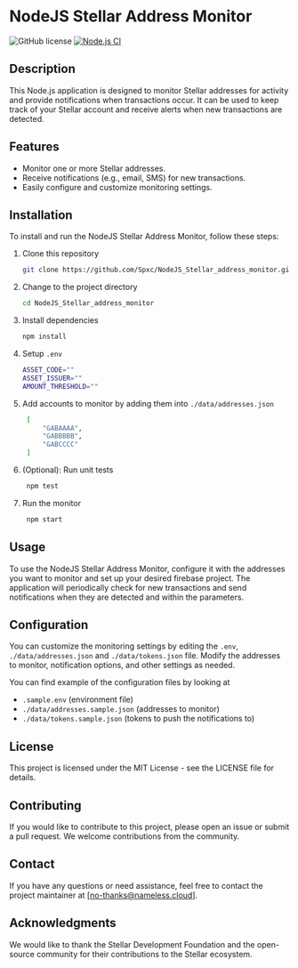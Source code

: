 # NodeJS Stellar Address Monitor

![GitHub license](https://img.shields.io/badge/license-MIT-blue.svg) [![Node.js CI](https://github.com/Spxc/NodeJS_Stellar_address_monitor/actions/workflows/node.js.yml/badge.svg?branch=main)](https://github.com/Spxc/NodeJS_Stellar_address_monitor/actions/workflows/node.js.yml)

## Description

This Node.js application is designed to monitor Stellar addresses for activity and provide notifications when transactions occur. It can be used to keep track of your Stellar account and receive alerts when new transactions are detected.

## Features

- Monitor one or more Stellar addresses.
- Receive notifications (e.g., email, SMS) for new transactions.
- Easily configure and customize monitoring settings.

## Installation

To install and run the NodeJS Stellar Address Monitor, follow these steps:

1. Clone this repository

   ```bash
   git clone https://github.com/Spxc/NodeJS_Stellar_address_monitor.git
   ```
2. Change to the project directory

   ```bash
   cd NodeJS_Stellar_address_monitor
   ```
3. Install dependencies

   ```bash
   npm install
   ```
4. Setup `.env`

   ```bash
   ASSET_CODE=""
   ASSET_ISSUER=""
   AMOUNT_THRESHOLD=""
   ```
4. Add accounts to monitor by adding them into  `./data/addresses.json`

   ```bash
    [
        "GABAAAA",
        "GABBBBB",
        "GABCCCC"
    ]
   ```
5. (Optional): Run unit tests

   ```bash
    npm test
   ```
6. Run the monitor

   ```bash
    npm start
   ```

## Usage
To use the NodeJS Stellar Address Monitor, configure it with the addresses you want to monitor and set up your desired firebase project. The application will periodically check for new transactions and send notifications when they are detected and within the parameters.

## Configuration
You can customize the monitoring settings by editing the `.env`, `./data/addresses.json` and  `./data/tokens.json` file. Modify the addresses to monitor, notification options, and other settings as needed.

You can find example of the configuration files by looking at 
- `.sample.env` (environment file)
- `./data/addresses.sample.json` (addresses to monitor)
- `./data/tokens.sample.json` (tokens to push the notifications to)

## License
This project is licensed under the MIT License - see the LICENSE file for details.

## Contributing
If you would like to contribute to this project, please open an issue or submit a pull request. We welcome contributions from the community.

## Contact
If you have any questions or need assistance, feel free to contact the project maintainer at [no-thanks@nameless.cloud].

## Acknowledgments
We would like to thank the Stellar Development Foundation and the open-source community for their contributions to the Stellar ecosystem.
